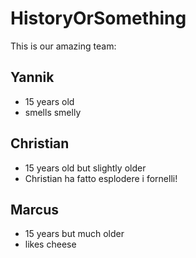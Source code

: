 # HistoryOrSomething

This is our amazing team:

## Yannik

- 15 years old
- smells smelly

## Christian

- 15 years old but slightly older
- Christian ha fatto esplodere i fornelli!

## Marcus

- 15 years but much older
- likes cheese
